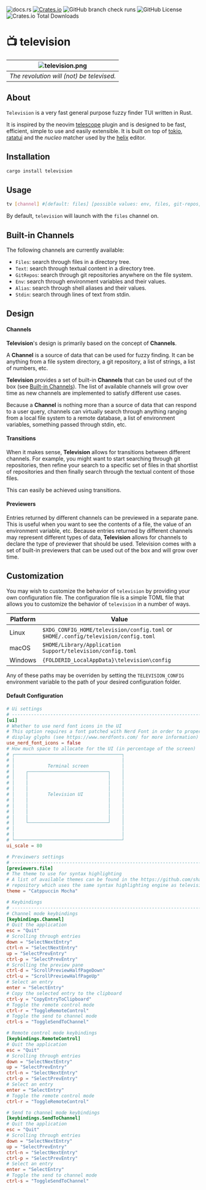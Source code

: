 ![docs.rs](https://img.shields.io/docsrs/television-channels)
[![Crates.io](https://img.shields.io/crates/v/television.svg)](https://crates.io/crates/television)
![GitHub branch check runs](https://img.shields.io/github/check-runs/alexpasmantier/television/main)
![GitHub License](https://img.shields.io/github/license/alexpasmantier/television)
![Crates.io Total Downloads](https://img.shields.io/crates/d/television)


# 📺  television
| ![television.png](https://github.com/user-attachments/assets/cffc3556-c9f3-4704-8303-8bddf661d139) | 
|:--:| 
| *The revolution will (not) be televised.* |

## About
`Television` is a very fast general purpose fuzzy finder TUI written in Rust. 

It is inspired by the neovim [telescope](https://github.com/nvim-telescope/telescope.nvim) plugin and is designed to be fast, efficient, simple to use and easily extensible. It is built on top of [tokio](https://github.com/tokio-rs/tokio), [ratatui](https://github.com/ratatui/ratatui) and the *nucleo* matcher used by the [helix](https://github.com/helix-editor/helix) editor.


## Installation
```bash
cargo install television
```

## Usage
```bash
tv [channel] #[default: files] [possible values: env, files, git-repos, text, alias]
```
By default, `television` will launch with the `files` channel on.

## Built-in Channels
The following channels are currently available:
- `Files`: search through files in a directory tree.
- `Text`: search through textual content in a directory tree.
- `GitRepos`: search through git repositories anywhere on the file system.
- `Env`: search through environment variables and their values.
- `Alias`: search through shell aliases and their values.
- `Stdin`: search through lines of text from stdin.


## Design
#### Channels
**Television**'s design is primarily based on the concept of **Channels**.

A **Channel** is a source of data that can be used for fuzzy finding. It can be anything from a file system directory, a git repository, a list of strings, a list of numbers, etc. 

**Television** provides a set of built-in **Channels** that can be used out of the box (see [Built-in Channels](#📺-built-in-channels)). The list of available channels
will grow over time as new channels are implemented to satisfy different use cases. 

Because a **Channel** is nothing more than a source of data that can respond to a user query, channels can virtually search through anything ranging from a local file system to a remote database, a list of environment variables, something passed through stdin, etc.

#### Transitions
When it makes sense, **Television** allows for transitions between different channels. For example, you might want to
start searching through git repositories, then refine your search to a specific set of files in that shortlist of
repositories and then finally search through the textual content of those files.

This can easily be achieved using transitions.

#### Previewers
Entries returned by different channels can be previewed in a separate pane. This is useful when you want to see the
contents of a file, the value of an environment variable, etc. Because entries returned by different channels may
represent different types of data, **Television** allows for channels to declare the type of previewer that should be
used. Television comes with a set of built-in previewers that can be used out of the box and will grow over time.


## Customization
You may wish to customize the behavior of `television` by providing your own configuration file. The configuration file
is a simple TOML file that allows you to customize the behavior of `television` in a number of ways.

|Platform|Value|
|--------|-----|
|Linux|`$XDG_CONFIG_HOME/television/config.toml` or `$HOME/.config/television/config.toml`|
|macOS|`$HOME/Library/Application Support/television/config.toml`|
|Windows|`{FOLDERID_LocalAppData}\television\config`|

Any of these paths may be overriden by setting the `TELEVISION_CONFIG` environment variable to the path of your desired configuration folder.

#### Default Configuration
```toml
# Ui settings
# ----------------------------------------------------------------------------
[ui]
# Whether to use nerd font icons in the UI
# This option requires a font patched with Nerd Font in order to properly
# display glyphs (see https://www.nerdfonts.com/ for more information)
use_nerd_font_icons = false
# How much space to allocate for the UI (in percentage of the screen)
# ┌───────────────────────────────────────┐
# │                                       │
# │            Terminal screen            │
# │    ┌─────────────────────────────┐    │
# │    │                             │    │
# │    │                             │    │
# │    │                             │    │
# │    │       Television UI         │    │
# │    │                             │    │
# │    │                             │    │
# │    │                             │    │
# │    │                             │    │
# │    └─────────────────────────────┘    │
# │                                       │
# │                                       │
# └───────────────────────────────────────┘
ui_scale = 80

# Previewers settings
# ----------------------------------------------------------------------------
[previewers.file]
# The theme to use for syntax highlighting
# A list of available themes can be found in the https://github.com/sharkdp/bat
# repository which uses the same syntax highlighting engine as television
theme = "Catppuccin Mocha"

# Keybindings
# ----------------------------------------------------------------------------
# Channel mode keybindings
[keybindings.Channel]
# Quit the application
esc = "Quit"
# Scrolling through entries
down = "SelectNextEntry"
ctrl-n = "SelectNextEntry"
up = "SelectPrevEntry"
ctrl-p = "SelectPrevEntry"
# Scrolling the preview pane
ctrl-d = "ScrollPreviewHalfPageDown"
ctrl-u = "ScrollPreviewHalfPageUp"
# Select an entry
enter = "SelectEntry"
# Copy the selected entry to the clipboard
ctrl-y = "CopyEntryToClipboard"
# Toggle the remote control mode
ctrl-r = "ToggleRemoteControl"
# Toggle the send to channel mode
ctrl-s = "ToggleSendToChannel"

# Remote control mode keybindings
[keybindings.RemoteControl]
# Quit the application
esc = "Quit"
# Scrolling through entries
down = "SelectNextEntry"
up = "SelectPrevEntry"
ctrl-n = "SelectNextEntry"
ctrl-p = "SelectPrevEntry"
# Select an entry
enter = "SelectEntry"
# Toggle the remote control mode
ctrl-r = "ToggleRemoteControl"

# Send to channel mode keybindings
[keybindings.SendToChannel]
# Quit the application
esc = "Quit"
# Scrolling through entries
down = "SelectNextEntry"
up = "SelectPrevEntry"
ctrl-n = "SelectNextEntry"
ctrl-p = "SelectPrevEntry"
# Select an entry
enter = "SelectEntry"
# Toggle the send to channel mode
ctrl-s = "ToggleSendToChannel"
```
